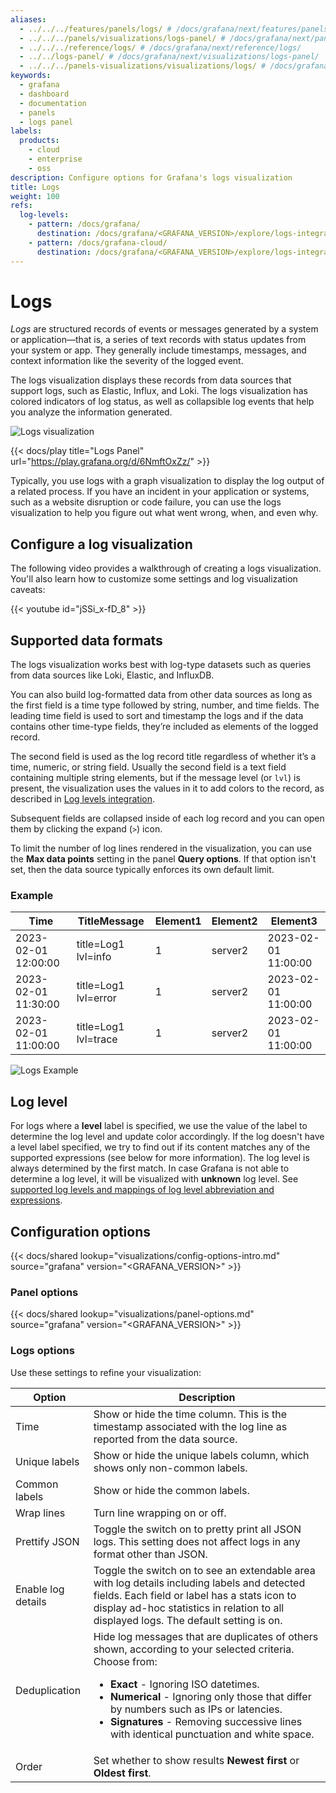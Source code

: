 ```yaml
---
aliases:
  - ../../../features/panels/logs/ # /docs/grafana/next/features/panels/logs/
  - ../../../panels/visualizations/logs-panel/ # /docs/grafana/next/panels/visualizations/logs-panel/
  - ../../../reference/logs/ # /docs/grafana/next/reference/logs/
  - ../../logs-panel/ # /docs/grafana/next/visualizations/logs-panel/
  - ../../../panels-visualizations/visualizations/logs/ # /docs/grafana/next/panels-visualizations/visualizations/logs/
keywords:
  - grafana
  - dashboard
  - documentation
  - panels
  - logs panel
labels:
  products:
    - cloud
    - enterprise
    - oss
description: Configure options for Grafana's logs visualization
title: Logs
weight: 100
refs:
  log-levels:
    - pattern: /docs/grafana/
      destination: /docs/grafana/<GRAFANA_VERSION>/explore/logs-integration/#log-level
    - pattern: /docs/grafana-cloud/
      destination: /docs/grafana/<GRAFANA_VERSION>/explore/logs-integration/#log-level
---
```


# Logs

_Logs_ are structured records of events or messages generated by a system or application&mdash;that is, a series of text records with status updates from your system or app. They generally include timestamps, messages, and context information like the severity of the logged event.

The logs visualization displays these records from data sources that support logs, such as Elastic, Influx, and Loki. The logs visualization has colored indicators of log status, as well as collapsible log events that help you analyze the information generated.

![Logs visualization](/media/docs/grafana/panels-visualizations/screenshot-logs-v11.3.png)

{{< docs/play title="Logs Panel" url="https://play.grafana.org/d/6NmftOxZz/" >}}

Typically, you use logs with a graph visualization to display the log output of a related process. If you have an incident in your application or systems, such as a website disruption or code failure, you can use the logs visualization to help you figure out what went wrong, when, and even why.

## Configure a log visualization

The following video provides a walkthrough of creating a logs visualization. You'll also learn how to customize some settings and log visualization caveats:

{{< youtube id="jSSi_x-fD_8" >}}

## Supported data formats

The logs visualization works best with log-type datasets such as queries from data sources like Loki, Elastic, and InfluxDB.

You can also build log-formatted data from other data sources as long as the first field is a time type followed by string, number, and time fields. The leading time field is used to sort and timestamp the logs and if the data contains other time-type fields, they’re included as elements of the logged record.

The second field is used as the log record title regardless of whether it’s a time, numeric, or string field. Usually the second field is a text field containing multiple string elements, but if the message level (or `lvl`) is present, the visualization uses the values in it to add colors to the record, as described in [Log levels integration](ref:log-levels).

Subsequent fields are collapsed inside of each log record and you can open them by clicking the expand (`>`) icon.

To limit the number of log lines rendered in the visualization, you can use the **Max data points** setting in the panel **Query options**. If that option isn't set, then the data source typically enforces its own default limit.

### Example

| Time                | TitleMessage         | Element1 | Element2 | Element3            |
| ------------------- | -------------------- | -------- | -------- | ------------------- |
| 2023-02-01 12:00:00 | title=Log1 lvl=info  | 1        | server2  | 2023-02-01 11:00:00 |
| 2023-02-01 11:30:00 | title=Log1 lvl=error | 1        | server2  | 2023-02-01 11:00:00 |
| 2023-02-01 11:00:00 | title=Log1 lvl=trace | 1        | server2  | 2023-02-01 11:00:00 |

![Logs Example](/media/docs/grafana/panels-visualizations/screenshot-grafana-12.1-logs-example.png 'Logs Example')

## Log level

For logs where a **level** label is specified, we use the value of the label to determine the log level and update color accordingly. If the log doesn't have a level label specified, we try to find out if its content matches any of the supported expressions (see below for more information). The log level is always determined by the first match. In case Grafana is not able to determine a log level, it will be visualized with **unknown** log level. See [supported log levels and mappings of log level abbreviation and expressions](ref:log-levels).

## Configuration options

{{< docs/shared lookup="visualizations/config-options-intro.md" source="grafana" version="<GRAFANA_VERSION>" >}}

### Panel options

{{< docs/shared lookup="visualizations/panel-options.md" source="grafana" version="<GRAFANA_VERSION>" >}}

### Logs options

Use these settings to refine your visualization:

<!-- prettier-ignore-start -->

| Option | Description |
| ------ | ----------- |
| Time   | Show or hide the time column. This is the timestamp associated with the log line as reported from the data source. |
| Unique labels | Show or hide the unique labels column, which shows only non-common labels. |
| Common labels | Show or hide the common labels. |
| Wrap lines | Turn line wrapping on or off. |
| Prettify JSON | Toggle the switch on to pretty print all JSON logs. This setting does not affect logs in any format other than JSON. |
| Enable log details | Toggle the switch on to see an extendable area with log details including labels and detected fields. Each field or label has a stats icon to display ad-hoc statistics in relation to all displayed logs. The default setting is on. |
| Deduplication | Hide log messages that are duplicates of others shown, according to your selected criteria. Choose from: <ul><li>**Exact** - Ignoring ISO datetimes.</li><li>**Numerical** - Ignoring only those that differ by numbers such as IPs or latencies.</li><li>**Signatures** - Removing successive lines with identical punctuation and white space.</li></ul> |
| Order | Set whether to show results **Newest first** or **Oldest first**. |

<!-- prettier-ignore-end -->
